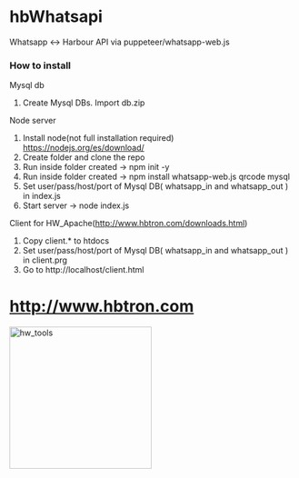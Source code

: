 # hbWhatsapi
Whatsapp <-> Harbour API via puppeteer/whatsapp-web.js


### How to install

Mysql db
1) Create Mysql DBs. Import db.zip

Node server 

1) Install node(not full installation required) https://nodejs.org/es/download/
2) Create folder and clone the repo
3) Run inside folder created -> npm init -y 
4) Run inside folder created -> npm install whatsapp-web.js qrcode mysql
5) Set user/pass/host/port of Mysql DB( whatsapp_in and whatsapp_out ) in index.js
6) Start server -> node index.js

Client for HW_Apache(http://www.hbtron.com/downloads.html)

1) Copy client.* to htdocs
2) Set user/pass/host/port of Mysql DB( whatsapp_in and whatsapp_out ) in client.prg
3) Go to http://localhost/client.html

# http://www.hbtron.com
<img src="http://www.hbtron.com/hwtools512.png" width="250" title="hw_tools">
